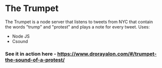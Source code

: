 # The Trumpet
The Trumpet is a node server that listens to tweets from NYC that contain the words "trump" and "protest" and plays a note for every tweet.
Uses:
- Node JS
- Csound 

### See it in action here - https://www.drorayalon.com/#/trumpet-the-sound-of-a-protest/
